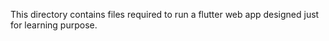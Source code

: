 This directory contains files required to run a flutter web app designed just for learning purpose.
